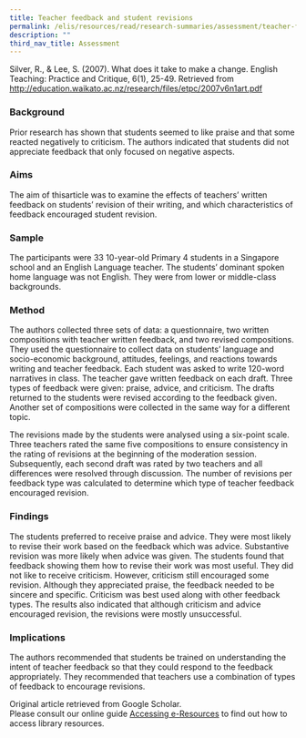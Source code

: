 ```yaml
---
title: Teacher feedback and student revisions
permalink: /elis/resources/read/research-summaries/assessment/teacher-feedback-and-student-revisions/
description: ""
third_nav_title: Assessment
---
```


Silver, R., & Lee, S. (2007). What does it take to make a change. English Teaching: Practice and Critique, 6(1), 25-49. Retrieved from http://education.waikato.ac.nz/research/files/etpc/2007v6n1art.pdf

### Background

Prior research has shown that students seemed to like praise and that some reacted negatively to criticism. The authors indicated that students did not appreciate feedback that only focused on negative aspects.

### Aims

The aim of thisarticle was to examine the effects of teachers’ written feedback on students’ revision of their writing, and which characteristics of feedback encouraged student revision.

### Sample

The participants were 33 10-year-old Primary 4 students in a Singapore school and an English Language teacher. The students’ dominant spoken home language was not English. They were from lower or middle-class backgrounds.

### Method

The authors collected three sets of data: a questionnaire, two written compositions with teacher written feedback, and two revised compositions. They used the questionnaire to collect data on students’ language and socio-economic background, attitudes, feelings, and reactions towards writing and teacher feedback. Each student was asked to write 120-word narratives in class. The teacher gave written feedback on each draft. Three types of feedback were given: praise, advice, and criticism. The drafts returned to the students were revised according to the feedback given. Another set of compositions were collected in the same way for a different topic.

The revisions made by the students were analysed using a six-point scale. Three teachers rated the same five compositions to ensure consistency in the rating of revisions at the beginning of the moderation session. Subsequently, each second draft was rated by two teachers and all differences were resolved through discussion. The number of revisions per feedback type was calculated to determine which type of teacher feedback encouraged revision.

### Findings

The students preferred to receive praise and advice. They were most likely to revise their work based on the feedback which was advice. Substantive revision was more likely when advice was given. The students found that feedback showing them how to revise their work was most useful. They did not like to receive criticism. However, criticism still encouraged some revision. Although they appreciated praise, the feedback needed to be sincere and specific. Criticism was best used along with other feedback types. The results also indicated that although criticism and advice encouraged revision, the revisions were mostly unsuccessful.

### Implications

The authors recommended that students be trained on understanding the intent of teacher feedback so that they could respond to the feedback appropriately. They recommended that teachers use a combination of types of feedback to encourage revisions.


Original article retrieved from Google Scholar.  
Please consult our online guide [Accessing e-Resources](https://academyofsingaporeteachers-moe-edu-sg-admin.cwp-stg.sg/docs/librariesprovider2/resouces-docs/accessing-e-resources.pdf?sfvrsn=669bb0ad_2) to find out how to access library resources.